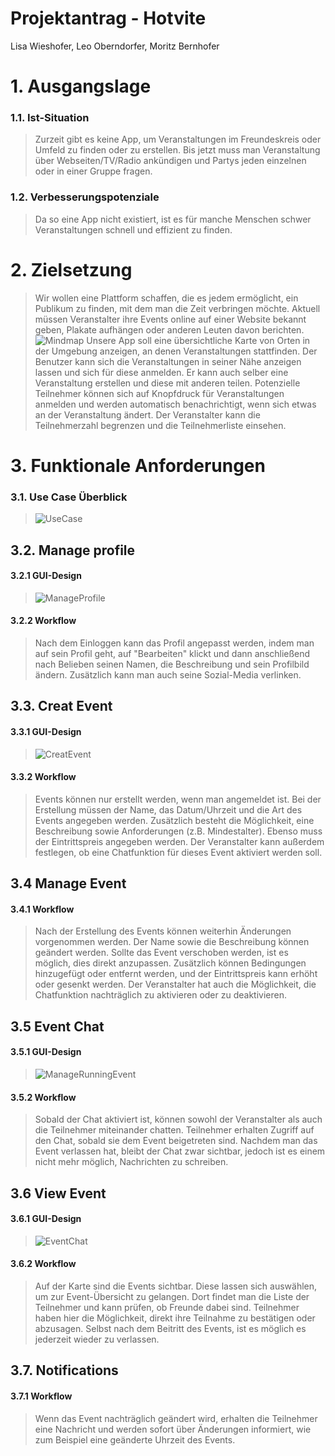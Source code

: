 # Projektantrag - Hotvite
Lisa Wieshofer, Leo Oberndorfer, Moritz Bernhofer

# 1. Ausgangslage

### 1.1. Ist-Situation
> Zurzeit gibt es keine App, um Veranstaltungen im Freundeskreis oder Umfeld zu finden oder zu erstellen. Bis jetzt muss man Veranstaltung über Webseiten/TV/Radio ankündigen und Partys jeden einzelnen oder in einer Gruppe fragen.

### 1.2. Verbesserungspotenziale
> Da so eine App nicht existiert, ist es für manche Menschen schwer Veranstaltungen schnell und effizient zu finden.


# 2. Zielsetzung
> Wir wollen eine Plattform schaffen, die es jedem ermöglicht, ein Publikum zu finden, mit dem man die Zeit verbringen möchte. Aktuell müssen Veranstalter ihre Events online auf einer Website bekannt geben, Plakate aufhängen oder anderen Leuten davon berichten.
![Mindmap](assets/Mindmap.jpg)
> Unsere App soll eine übersichtliche Karte von Orten in der Umgebung anzeigen, an denen Veranstaltungen stattfinden. Der Benutzer kann sich die Veranstaltungen in seiner Nähe anzeigen lassen und sich für diese anmelden. Er kann auch selber eine Veranstaltung erstellen und diese mit anderen teilen. Potenzielle Teilnehmer können sich auf Knopfdruck für Veranstaltungen anmelden und werden automatisch benachrichtigt, wenn sich etwas an der Veranstaltung ändert. Der Veranstalter kann die Teilnehmerzahl begrenzen und die Teilnehmerliste einsehen.


# 3. Funktionale Anforderungen
### 3.1. Use Case Überblick
> ![UseCase](assets/HotviteUCDiagramv4.drawio.png)


## 3.2. Manage profile
#### 3.2.1 GUI-Design
> ![ManageProfile](assets/ManageProfil.png)

#### 3.2.2 Workflow
> Nach dem Einloggen kann das Profil angepasst werden, indem man auf sein Profil geht, auf "Bearbeiten" klickt und dann anschließend nach Belieben seinen Namen, die Beschreibung und sein Profilbild ändern. Zusätzlich kann man auch seine Sozial-Media verlinken.


## 3.3. Creat Event
#### 3.3.1 GUI-Design
> ![CreatEvent](assets/CreatEvents.png)

#### 3.3.2 Workflow
> Events können nur erstellt werden, wenn man angemeldet ist. Bei der Erstellung müssen der Name, das Datum/Uhrzeit und die Art des Events angegeben werden. Zusätzlich besteht die Möglichkeit, eine Beschreibung sowie Anforderungen (z.B. Mindestalter). Ebenso muss der Eintrittspreis angegeben werden. Der Veranstalter kann außerdem festlegen, ob eine Chatfunktion für dieses Event aktiviert werden soll.


## 3.4 Manage Event
#### 3.4.1 Workflow
> Nach der Erstellung des Events können weiterhin Änderungen vorgenommen werden. Der Name sowie die Beschreibung können geändert werden. Sollte das Event verschoben werden, ist es möglich, dies direkt anzupassen. Zusätzlich können Bedingungen hinzugefügt oder entfernt werden, und der Eintrittspreis kann erhöht oder gesenkt werden. Der Veranstalter hat auch die Möglichkeit, die Chatfunktion nachträglich zu aktivieren oder zu deaktivieren.


## 3.5 Event Chat
#### 3.5.1 GUI-Design
> ![ManageRunningEvent](assets/Chat.png)

#### 3.5.2 Workflow
> Sobald der Chat aktiviert ist, können sowohl der Veranstalter als auch die Teilnehmer miteinander chatten. Teilnehmer erhalten Zugriff auf den Chat, sobald sie dem Event beigetreten sind. Nachdem man das Event verlassen hat, bleibt der Chat zwar sichtbar, jedoch ist es einem nicht mehr möglich, Nachrichten zu schreiben. 


## 3.6 View Event
#### 3.6.1 GUI-Design
> ![EventChat](assets/Event.png)

#### 3.6.2 Workflow
> Auf der Karte sind die Events sichtbar. Diese lassen sich auswählen, um zur Event-Übersicht zu gelangen. Dort findet man die Liste der Teilnehmer und kann prüfen, ob Freunde dabei sind. Teilnehmer haben hier die Möglichkeit, direkt ihre Teilnahme zu bestätigen oder abzusagen. Selbst nach dem Beitritt des Events, ist es möglich es jederzeit wieder zu verlassen.


## 3.7. Notifications
#### 3.7.1 Workflow
> Wenn das Event nachträglich geändert wird, erhalten die Teilnehmer eine Nachricht und werden sofort über Änderungen informiert, wie zum Beispiel eine geänderte Uhrzeit des Events.
